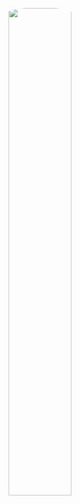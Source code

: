 <p align="center">
<img style="width:50%; display: block;
  margin-left: auto;
  margin-right: auto; border-radius:100px" src="https://github.com/Sean-Leishman/Sean-Leishman/blob/3a73ff7163fb4aaa018eb6966ec23e085b7b1f1e/DALL%C2%B7E%202023-11-11%2013.18.27%20-%20An%20imaginative%2C%20surreal%20depiction%20of%20the%20'Mistborn'%20series%20by%20Brandon%20Sanderson%2C%20featuring%20mystical%20elements%2C%20swirling%20mists%2C%20and%20a%20sense%20of%20magic%20and.png">

<!--
## 👋 about me 
🎓 studying Aritificial Intelligence and Computer Science at the University of Edinburgh, class of 2025 <br>
🌐 just practising and expanding my knowledge <br>
🖥 you can find all my projects here or at my [website](https://seanleishman.com) 
</p>




**Sean-Leishman/Sean-Leishman** is a ✨ _special_ ✨ repository because its `README.md` (this file) appears on your GitHub profile.

Here are some ideas to get you started:

- 🔭 I’m currently working on ...
- 🌱 I’m currently learning ...
- 👯 I’m looking to collaborate on ...
- 🤔 I’m looking for help with ...
- 💬 Ask me about ...
- 📫 How to reach me: ...
- 😄 Pronouns: ...
- ⚡ Fun fact: ...
-->
